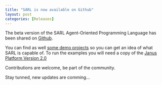 ```yaml
---
title: "SARL is now available on Github"
layout: post
categories: [Releases]
---
```



The beta version of the SARL Agent-Oriented Programming Language has been shared on [Github](http://github.com/sarl/sarl).

You can find as well [some demo projects](http://github.com/sarl/sarl-demos) so you can get an idea of what SARL is capable of. 
To run the examples you will need a copy of the [Janus Platform Version 2.0](http://www.janusproject.io)

Contributions are welcome, be part of the community.

Stay tunned, new updates are comming...
